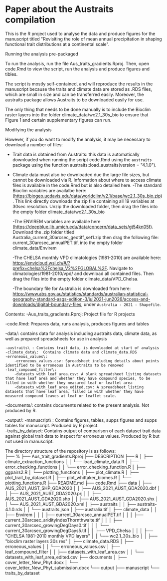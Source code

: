 # Paper about the Austraits compilation

This is the R project used to analyse the data and produce figures for the manuscript titled "Revisiting the role of mean annual precipitation in shaping functional trait distributions at a continental scale".

Running the analysis pre-packaged

To run the analysis, run the file Aus_traits_gradients.Rproj. Then, open code.Rmd to view the script, run the analysis and produce figures and tibles.

The script is mostly self-contained, and will reproduce the results in the manuscript because the traits and climate data are stored as .RDS files, which are small in size and can be transferred easily. Moreover, the austraits package allows Austraits to be downloaded easily for use.

The only thing that needs to be done manually is to include the Bioclim raster layers into the folder climate_data/wc2.1_30s_bio to ensure that Figure 1 and certain supplementary figures can run.

Modifying the analysis

However, if you do want to modify the analysis, it may be necessary to download a number of files:

- Trait data is obtained from Austraits: this data is automatically downloaded when running the script code.Rmd using the `austraits` package using the function austraits::load_austraits(version = "4.1.0").

- Climate data must also be downloaded due the large file sizes, but cannot be downloaded via R.
Information about where to access climate files is available in the code.Rmd but is also detailed here.
	-The standard Bioclim variables are availalbe here: (https://biogeo.ucdavis.edu/data/worldclim/v2.1/base/wc2.1_30s_bio.zip). This link directly downloads the zip file containing all 19 variables at 30sec resolution. Unzip the downloaded folder, then drag the files into the empty folder climate_data/wc2.1_30s_bio
	
	-The ENVIREM variables are available here (https://deepblue.lib.umich.edu/data/concern/data_sets/gt54kn05f). Download the .zip folder titled Australia_current_30arcsec_geotiff_set1.zip then drag the following file: current_30arcsec_annualPET.tif, into the empty folder climate_data/Envirem
	
	 
	-The CHELSA monthly VPD climatologies (1981-2010) are available here: https://envicloud.wsl.ch/#/?prefix=chelsa%2Fchelsa_V2%2FGLOBAL%2F. Navigate to climatologies/1981-2010/vpd/ and download all contained files. Then drag the files into the empty folder climate_data/VPD_Chelsa. 
	
	-The boundary file for Australia is downloaded from here: https://www.abs.gov.au/statistics/standards/australian-statistical-geography-standard-asgs-edition-3/jul2021-jun2026/access-and-downloads/digital-boundary-files, under `Australia - 2021 - Shapefile`. 
	
	
Contents:
-Aus_traits_gradients.Rproj: Project file for R projects

-code.Rmd: Prepares data, runs analysis, produces figures and tables	

-data/: contains data for analysis including austraits data, climate data, as well as prepared spreadsheets for use in analysis

 	-austraits\ : Contains trait data, is downloaded at start of analysis
	-climate_data\:  Contains climate data and climate_data.RDS
	-erroneous_values\:
		-erroneous_values.csv: Spreadsheet including details about points identified to be erroneous in Austraits to be removed
	-leaf_compound_filter\: 
		-datasets_with_leaf_area.csv: A blank spreadsheet listing datasets that have leaf area and whether they have compound species, to be filled in with whether they measured leaf or leaflet area
		-datasets_with_leaf_area_edited.csv: A spreadsheet listing datasets that have leaf area, filled in with whether they have measured compound leaves at leaf or leaflet scale. 

-documents/: contains documents related to the present analysis. Not produced by R.

-output/: 
	-manuscript\ : Contains figures, tables, supps figures and supps tables for manuscript. Produced by R project. 	
	-traits_by_dataset\:  Contains output of comparison of each dataset trait data against global trait data to inspect for erroneous values. Produced by R but not used in manuscript.
	

The directory structure of the repository is as follows:	
├── %
├── Aus_trait_gradients.Rproj
├── DESCRIPTION
├── R
│   ├── climate_extraction_functions
│   │   └── load_climate_data.R
│   ├── error_checking_functions
│   │   └── error_checking_function.R
│   ├── ggpairs2.R
│   └── plotting_functions
│       ├── plot_climate.R
│       ├── plot_trait_by_dataset.R
│       ├── plot_whittaker_biomes.R
│       └── plotting_functions.R
├── README.md
├── code.Rmd
├── data
│   ├── AUS_2021_AUST_SHP_GDA2020
│   │   ├── AUS_2021_AUST_GDA2020.dbf
│   │   ├── AUS_2021_AUST_GDA2020.prj
│   │   ├── AUS_2021_AUST_GDA2020.shp
│   │   ├── AUS_2021_AUST_GDA2020.shx
│   │   └── AUS_2021_AUST_GDA2020.xml
│   ├── austraits
│   │   ├── austraits-4.1.0.rds
│   │   └── austraits.json
│   ├── australia.tif
│   ├── climate_data
│   │   ├── Envirem
│   │   │   ├── current_30arcsec_annualPET.tif
│   │   │   ├── current_30arcsec_aridityIndexThornthwaite.tif
│   │   │   ├── current_30arcsec_growingDegDays0.tif
│   │   │   └── current_30arcsec_growingDegDays5.tif
│   │   ├── VPD_Chelsa
│   │   │   ├── "CHELSA 1981-2010 monthly VPD layers"
│   │   └── wc2.1_30s_bio
│   │       ├── "bioclim raster layers 30s res"
│   ├── climate_data.RDS
│   ├── erroneous_values
│   │   └── erroneous_values.csv
│   ├── leaf_compound_filter
│   │   ├── datasets_with_leaf_area.csv
│   │   └── datasets_with_leaf_area_edited.csv
├── documents
│   ├── cover_letter_New_Phyt.docx
│   └── cover_letter_New_Phyt_submission.docx
└── output
    ├── manuscript
    └── traits_by_dataset	